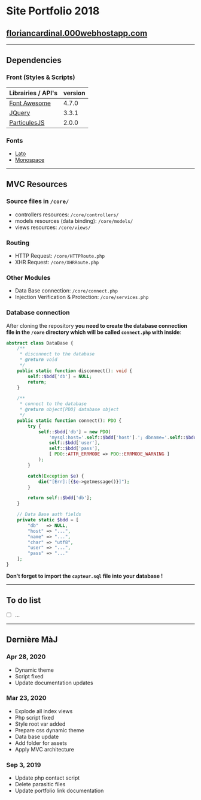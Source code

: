 # Site Portfolio 2018

## **[floriancardinal.000webhostapp.com](https://floriancardinal.000webhostapp.com/)**

---

## **Dependencies**

### Front (Styles & Scripts)

| Librairies / API's                                                                        | version |
| ----------------------------------------------------------------------------------------- | ------- |
| [Font Awesome](https://fontawesome.com/how-to-use/on-the-web/referencing-icons/basic-use) | 4.7.0   |
| [JQuery](https://api.jquery.com/)                                                         | 3.3.1   |
| [ParticulesJS](https://github.com/VincentGarreau/particles.js/)                           | 2.0.0   |

### Fonts

- [Lato](http://www.latofonts.com/lato-free-fonts/)
- [Monospace](https://fontmeme.com/polices/police-monospace/)

---

## **MVC Resources**

### Source files in `/core/`

- controllers resources: `/core/controllers/`
- models resources (data binding): `/core/models/`
- views resources: `/core/views/`

### Routing

- HTTP Request: `/core/HTTPRoute.php`
- XHR Request: `/core/XHRRoute.php`

### Other Modules

- Data Base connection: `/core/connect.php`
- Injection Verification & Protection: `/core/services.php`

### Database connection

After cloning the repository **you need to create the database connection file in the `/core` directory which will be called `connect.php` with inside**:

```php
abstract class DataBase {
	/**
	 * disconnect to the database
	 * @return void
	 */
	public static function disconnect(): void {
		self::$bdd['db'] = NULL;
		return;
	}

	/**
	 * connect to the database
	 * @return object[PDO] database object
	 */
	public static function connect(): PDO {
		try {
			self::$bdd['db'] = new PDO(
				'mysql:host='.self::$bdd['host'].'; dbname='.self::$bdd['name'].'; charset='.self::$bdd['char'],
				self::$bdd['user'],
				self::$bdd['pass'],
				[ PDO::ATTR_ERRMODE => PDO::ERRMODE_WARNING ]
			);
		}

		catch(Exception $e) {
			die("[Err]:[{$e->getmessage()}]");
		}

		return self::$bdd['db'];
	}

	// Data Base auth fields
	private static $bdd = [
		"db"   => NULL,
		"host" => "...",
		"name" => "...",
		"char" => "utf8",
		"user" => "...",
		"pass" => "..."
	];
}
```

**Don't forget to import the `capteur.sql` file into your database !**

---

## **To do list**

- [ ] ...

---

## Dernière MàJ

### Apr 28, 2020

- Dynamic theme
- Script fixed
- Update documentation updates

### Mar 23, 2020

- Explode all index views
- Php script fixed
- Style root var added
- Prepare css dynamic theme
- Data base update
- Add folder for assets
- Apply MVC architecture

### Sep 3, 2019

- Update php contact script
- Delete parasitic files
- Update portfolio link documentation
